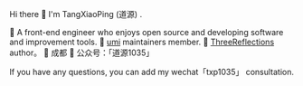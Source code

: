Hi there 👋
I'm TangXiaoPing (道源) .

🍒 A front-end engineer who enjoys open source and developing software and improvement tools.
🍉 [umi](https://github.com/umijs/umi) maintainers member.
🍋 [ThreeReflections](https://tr.imtxp.cn/) author。
📍 成都
🍑 公众号：「道源1035」

If you have any questions, you can add my wechat「txp1035」 consultation. 
